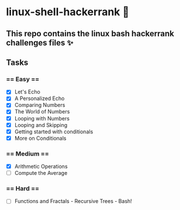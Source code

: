 # linux-shell-hackerrank 🚀
## This repo contains the linux bash hackerrank challenges files ✨

## Tasks
### == Easy ==

- [x] Let's Echo
- [x] A Personalized Echo
- [x] Comparing Numbers
- [x] The World of Numbers
- [x] Looping with Numbers
- [x] Looping and Skipping
- [x] Getting started with conditionals
- [x] More on Conditionals
### == Medium ==
- [x] Arithmetic Operations 
- [ ] Compute the Average
### == Hard ==
- [ ] Functions and Fractals - Recursive Trees - Bash!
